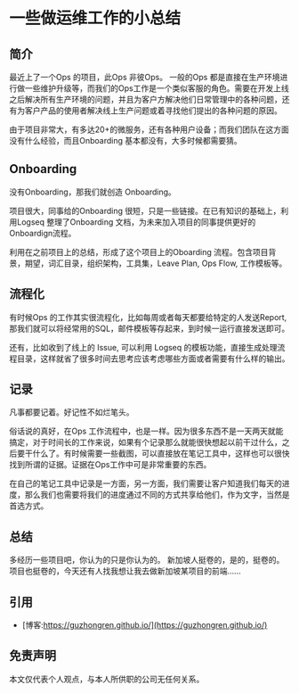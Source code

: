 # 一些做运维工作的小总结


## 简介

最近上了一个Ops 的项目，此Ops 非彼Ops。
一般的Ops 都是直接在生产环境进行做一些维护升级等，而我们的Ops工作是一个类似客服的角色。需要在开发上线之后解决所有生产环境的问题，并且为客户方解决他们日常管理中的各种问题，还有为客户产品的使用者解决线上生产问题或着寻找他们提出的各种问题的原因。

由于项目非常大，有多达20+的微服务，还有各种用户设备；而我们团队在这方面没有什么经验，而且Onboarding 基本都没有，大多时候都需要猜。

## Onboarding

没有Onboarding，那我们就创造 Onboarding。

项目很大，同事给的Onboarding 很短，只是一些链接。在已有知识的基础上，利用Logseq 整理了Onboarding 文档，为未来加入项目的同事提供更好的Onboardign流程。

利用在之前项目上的总结，形成了这个项目上的Oboarding 流程。包含项目背景，期望，词汇目录，组织架构，工具集，Leave Plan, Ops Flow, 工作模板等。

## 流程化

有时候Ops 的工作其实很流程化，比如每周或者每天都要给特定的人发送Report, 那我们就可以将经常用的SQL，邮件模板等存起来，到时候一运行直接发送即可。

还有，比如收到了线上的 Issue, 可以利用 Logseq 的模板功能，直接生成处理流程目录，这样就省了很多时间去思考应该考虑哪些方面或者需要有什么样的输出。

## 记录

凡事都要记着。好记性不如烂笔头。

俗话说的真好，在Ops 工作流程中，也是一样。因为很多东西不是一天两天就能搞定，对于时间长的工作来说，如果有个记录那么就能很快想起以前干过什么，之后要干什么了。有时候需要一些截图，可以直接放在笔记工具中，这样也可以很快找到所谓的证据。证据在Ops工作中可是非常重要的东西。

在自己的笔记工具中记录是一方面，另一方面，我们需要让客户知道我们每天的进度，那么我们也需要将我们的进度通过不同的方式共享给他们，作为文字，当然是首选方式。

## 总结

多经历一些项目吧，你认为的只是你认为的。
新加坡人挺卷的，是的，挺卷的。
项目也挺卷的，今天还有人找我想让我去做新加坡某项目的前端......


## 引用

* [博客:https://guzhongren.github.io/](https://guzhongren.github.io/)

## 免责声明

本文仅代表个人观点，与本人所供职的公司无任何关系。

